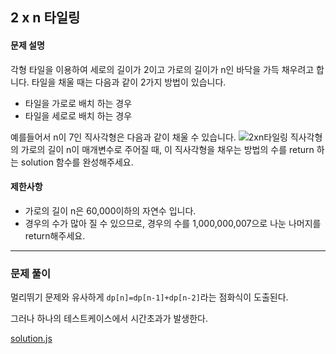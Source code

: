 ## 2 x n 타일링

#### 문제 설명
각형 타일을 이용하여 세로의 길이가 2이고 가로의 길이가 n인 바닥을 가득 채우려고 합니다. 타일을 채울 때는 다음과 같이 2가지 방법이 있습니다.

- 타일을 가로로 배치 하는 경우
- 타일을 세로로 배치 하는 경우

예를들어서 n이 7인 직사각형은 다음과 같이 채울 수 있습니다.
![2xn타일링](https://i.imgur.com/29ANX0f.png)
직사각형의 가로의 길이 n이 매개변수로 주어질 때, 이 직사각형을 채우는 방법의 수를 return 하는 solution 함수를 완성해주세요.

#### 제한사항
- 가로의 길이 n은 60,000이하의 자연수 입니다.
- 경우의 수가 많아 질 수 있으므로, 경우의 수를 1,000,000,007으로 나눈 나머지를 return해주세요.

***

### 문제 풀이
멀리뛰기 문제와 유사하게 `dp[n]=dp[n-1]+dp[n-2]`라는 점화식이 도출된다.

그러나 하나의 테스트케이스에서 시간초과가 발생한다.

[solution.js](./solution.js)